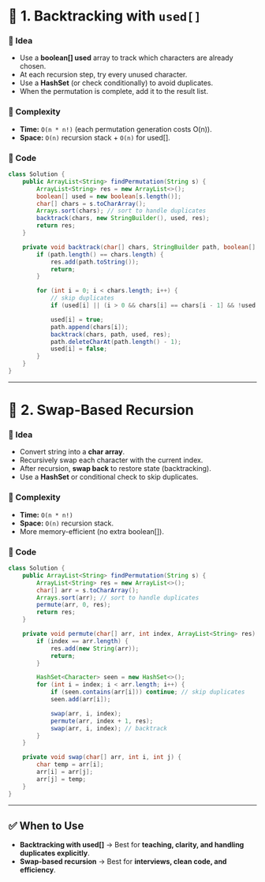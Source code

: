 # 📘 1. Backtracking with `used[]` 

### 🔹 Idea

* Use a **boolean\[] used** array to track which characters are already chosen.
* At each recursion step, try every unused character.
* Use a **HashSet** (or check conditionally) to avoid duplicates.
* When the permutation is complete, add it to the result list.

### 🔹 Complexity

* **Time:** `O(n * n!)` (each permutation generation costs O(n)).
* **Space:** `O(n)` recursion stack + `O(n)` for used\[].

### 🔹 Code

```java
class Solution {
    public ArrayList<String> findPermutation(String s) {
        ArrayList<String> res = new ArrayList<>();
        boolean[] used = new boolean[s.length()];
        char[] chars = s.toCharArray();
        Arrays.sort(chars); // sort to handle duplicates
        backtrack(chars, new StringBuilder(), used, res);
        return res;
    }

    private void backtrack(char[] chars, StringBuilder path, boolean[] used, ArrayList<String> res) {
        if (path.length() == chars.length) {
            res.add(path.toString());
            return;
        }

        for (int i = 0; i < chars.length; i++) {
            // skip duplicates
            if (used[i] || (i > 0 && chars[i] == chars[i - 1] && !used[i - 1])) continue;

            used[i] = true;
            path.append(chars[i]);
            backtrack(chars, path, used, res);
            path.deleteCharAt(path.length() - 1);
            used[i] = false;
        }
    }
}
```

---

# 📘 2. Swap-Based Recursion 

### 🔹 Idea

* Convert string into a **char array**.
* Recursively swap each character with the current index.
* After recursion, **swap back** to restore state (backtracking).
* Use a **HashSet** or conditional check to skip duplicates.

### 🔹 Complexity

* **Time:** `O(n * n!)`
* **Space:** `O(n)` recursion stack.
* More memory-efficient (no extra boolean\[]).

### 🔹 Code

```java
class Solution {
    public ArrayList<String> findPermutation(String s) {
        ArrayList<String> res = new ArrayList<>();
        char[] arr = s.toCharArray();
        Arrays.sort(arr); // sort to handle duplicates
        permute(arr, 0, res);
        return res;
    }

    private void permute(char[] arr, int index, ArrayList<String> res) {
        if (index == arr.length) {
            res.add(new String(arr));
            return;
        }

        HashSet<Character> seen = new HashSet<>();
        for (int i = index; i < arr.length; i++) {
            if (seen.contains(arr[i])) continue; // skip duplicates
            seen.add(arr[i]);

            swap(arr, i, index);
            permute(arr, index + 1, res);
            swap(arr, i, index); // backtrack
        }
    }

    private void swap(char[] arr, int i, int j) {
        char temp = arr[i];
        arr[i] = arr[j];
        arr[j] = temp;
    }
}
```

---

## ✅ When to Use

* **Backtracking with used\[]** → Best for **teaching, clarity, and handling duplicates explicitly**.
* **Swap-based recursion** → Best for **interviews, clean code, and efficiency**.

